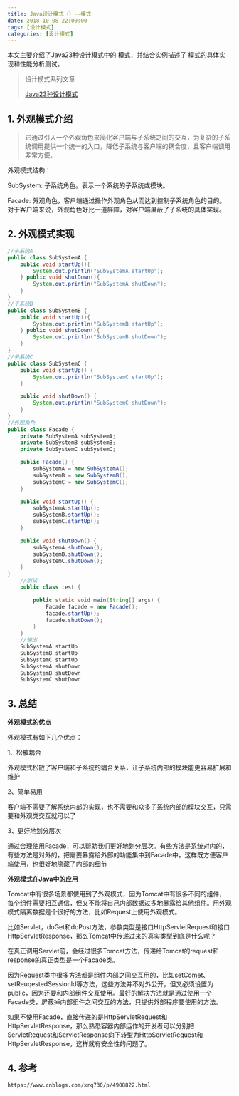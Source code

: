 ```yaml
---
title: Java设计模式（）--模式
date: 2018-10-08 22:00:00
tags: [设计模式]
categories: [设计模式]
---
```


本文主要介绍了Java23种设计模式中的 模式，并结合实例描述了 模式的具体实现和性能分析测试。

<!--more-->

> 设计模式系列文章
>
> [Java23种设计模式](https://www.lixueduan.com/categories/%E8%AE%BE%E8%AE%A1%E6%A8%A1%E5%BC%8F/)

## 1. 外观模式介绍

> 它通过引入一个外观角色来简化客户端与子系统之间的交互，为复杂的子系统调用提供一个统一的入口，降低子系统与客户端的耦合度，且客户端调用非常方便。

外观模式结构：

SubSystem: 子系统角色。表示一个系统的子系统或模块。

Facade: 外观角色，客户端通过操作外观角色从而达到控制子系统角色的目的。对于客户端来说，外观角色好比一道屏障，对客户端屏蔽了子系统的具体实现。

## 2. 外观模式实现

```java
//子系统A
public class SubSystemA {
    public void startUp(){
        System.out.println("SubSystemA startUp");
    } public void shutDown(){
        System.out.println("SubSystemA shutDown");
    }
}
//子系统B
public class SubSystemB {
    public void startUp(){
        System.out.println("SubSystemB startUp");
    } public void shutDown(){
        System.out.println("SubSystemB shutDown");
    }
}
//子系统C
public class SubSystemC {
    public void startUp() {
        System.out.println("SubSystemC startUp");
    }

    public void shutDown() {
        System.out.println("SubSystemC shutDown");
    }
}
//外观角色
public class Facade {
    private SubSystemA subSystemA;
    private SubSystemB subSystemB;
    private SubSystemC subSystemC;

    public Facade() {
        subSystemA = new SubSystemA();
        subSystemB = new SubSystemB();
        subSystemC = new SubSystemC();
    }

    public void startUp() {
        subSystemA.startUp();
        subSystemB.startUp();
        subSystemC.startUp();
    }

    public void shutDown() {
        subSystemA.shutDown();
        subSystemB.shutDown();
        subSystemC.shutDown();
    }
}
    //测试
    public class test {

        public static void main(String[] args) {
            Facade facade = new Facade();
            facade.startUp();
            facade.shutDown();
        }
    }
    //输出
    SubSystemA startUp
    SubSystemB startUp
    SubSystemC startUp
    SubSystemA shutDown
    SubSystemB shutDown
    SubSystemC shutDown
```

## 3. 总结

**外观模式的优点**

外观模式有如下几个优点：

1、松散耦合

外观模式松散了客户端和子系统的耦合关系，让子系统内部的模块能更容易扩展和维护

2、简单易用

客户端不需要了解系统内部的实现，也不需要和众多子系统内部的模块交互，只需要和外观类交互就可以了

3、更好地划分层次

通过合理使用Facade，可以帮助我们更好地划分层次。有些方法是系统对内的，有些方法是对外的，把需要暴露给外部的功能集中到Facade中，这样既方便客户端使用，也很好地隐藏了内部的细节

**外观模式在Java中的应用**

Tomcat中有很多场景都使用到了外观模式，因为Tomcat中有很多不同的组件，每个组件需要相互通信，但又不能将自己内部数据过多地暴露给其他组件。用外观模式隔离数据是个很好的方法，比如Request上使用外观模式。

比如Servlet，doGet和doPost方法，参数类型是接口HttpServletRequest和接口HttpServletResponse，那么Tomcat中传递过来的真实类型到底是什么呢？

在真正调用Servlet前，会经过很多Tomcat方法，传递给Tomcat的request和response的真正类型是一个Facade类。

因为Request类中很多方法都是组件内部之间交互用的，比如setComet、setReuqestedSessionId等方法，这些方法并不对外公开，但又必须设置为public，因为还要和内部组件交互使用。最好的解决方法就是通过使用一个Facade类，屏蔽掉内部组件之间交互的方法，只提供外部程序要使用的方法。

如果不使用Facade，直接传递的是HttpServletRequest和HttpServletResponse，那么熟悉容器内部运作的开发者可以分别把ServletRequest和ServletResponse向下转型为HttpServletRequest和HttpServletResponse，这样就有安全性的问题了。

## 4. 参考

`https://www.cnblogs.com/xrq730/p/4908822.html`